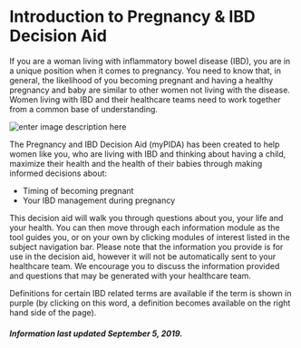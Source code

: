 <h1>Introduction to Pregnancy & IBD Decision Aid</h1>

If you are a woman living with inflammatory bowel disease (IBD), you are in a unique position when it comes to pregnancy. 
You need to know that, in general, the likelihood of you becoming pregnant and having a healthy pregnancy and baby are similar to other women not living with the disease. 
Women living with IBD and their healthcare teams need to work together from a common base of understanding.

![enter image description here](https://github.com/tactica/pregnancy-ibd/blob/master/images/preg.jpg?raw=true)

The Pregnancy and IBD Decision Aid (myPIDA) has been created to help women like you, who are living with IBD and thinking about having a child, maximize their health and the health of their babies through making informed decisions about: 

* Timing of becoming pregnant
* Your IBD management during pregnancy 

This decision aid will walk you through questions about you, your life and your health. You can then move through each information module as the tool guides you, or on your own by clicking modules of interest listed in the subject navigation bar. Please note that the information you provide is for use in the decision aid, however it will not be automatically sent to your healthcare team. We encourage you to discuss the information provided and questions that may be generated with your healthcare team.

Definitions for certain IBD related terms are available if the term is shown in purple (by clicking on this word, a definition becomes available on the right hand side of the page). 

<h5>Information last updated September 5, 2019.</h5>


